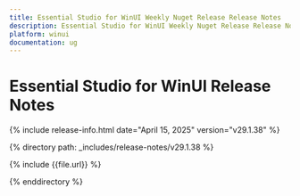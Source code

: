 ```yaml
---
title: Essential Studio for WinUI Weekly Nuget Release Release Notes  
description: Essential Studio for WinUI Weekly Nuget Release Release Notes  
platform: winui
documentation: ug
---
```


# Essential Studio for WinUI  Release Notes  

{% include release-info.html date="April 15, 2025"  version="v29.1.38" %} 

{% directory path: _includes/release-notes/v29.1.38 %}

{% include {{file.url}} %}

{% enddirectory %}